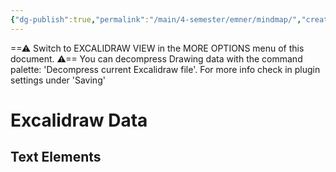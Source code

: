 ```yaml
---
{"dg-publish":true,"permalink":"/main/4-semester/emner/mindmap/","created":"2024-08-13T18:29:44.803+02:00"}
---
```


 
<div class="transclusion internal-embed is-loaded"><div class="markdown-embed">




==⚠  Switch to EXCALIDRAW VIEW in the MORE OPTIONS menu of this document. ⚠== You can decompress Drawing data with the command palette: 'Decompress current Excalidraw file'. For more info check in plugin settings under 'Saving'


# Excalidraw Data
## Text Elements


</div></div>
